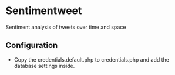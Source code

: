 # Sentimentweet
Sentiment analysis of tweets over time and space

## Configuration
- Copy the credentials.default.php to credentials.php and add the database settings inside. 
